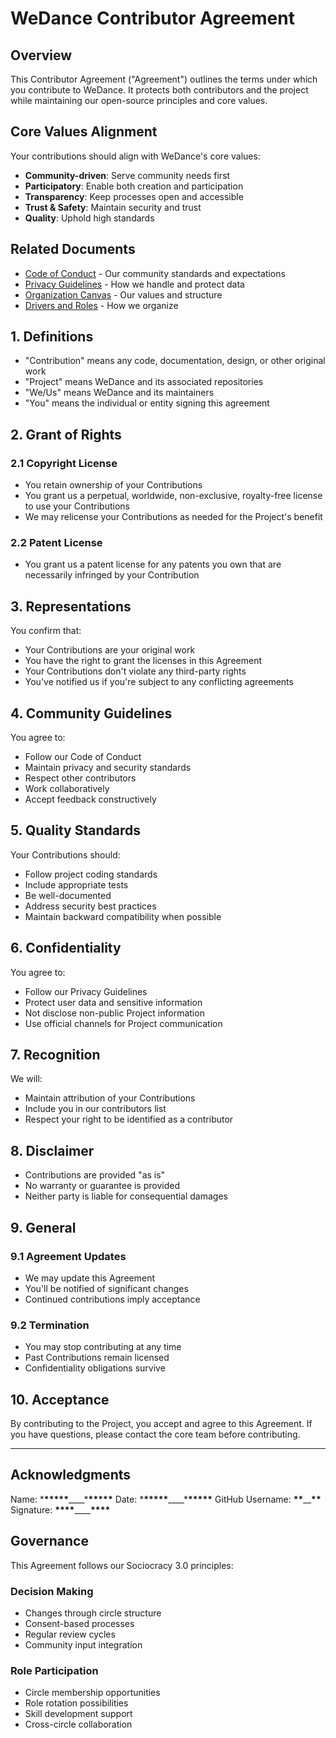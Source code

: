 # WeDance Contributor Agreement

## Overview

This Contributor Agreement ("Agreement") outlines the terms under which you contribute to WeDance. It protects both contributors and the project while maintaining our open-source principles and core values.

## Core Values Alignment

Your contributions should align with WeDance's core values:

- **Community-driven**: Serve community needs first
- **Participatory**: Enable both creation and participation
- **Transparency**: Keep processes open and accessible
- **Trust & Safety**: Maintain security and trust
- **Quality**: Uphold high standards

## Related Documents

- [Code of Conduct](./code-of-conduct.md) - Our community standards and expectations
- [Privacy Guidelines](./privacy-guidelines.md) - How we handle and protect data
- [Organization Canvas](/docs/content/20.business/2.organization-canvas.md) - Our values and structure
- [Drivers and Roles](/docs/content/20.business/5.drivers-and-roles.md) - How we organize

## 1. Definitions

- "Contribution" means any code, documentation, design, or other original work
- "Project" means WeDance and its associated repositories
- "We/Us" means WeDance and its maintainers
- "You" means the individual or entity signing this agreement

## 2. Grant of Rights

### 2.1 Copyright License

- You retain ownership of your Contributions
- You grant us a perpetual, worldwide, non-exclusive, royalty-free license to use your Contributions
- We may relicense your Contributions as needed for the Project's benefit

### 2.2 Patent License

- You grant us a patent license for any patents you own that are necessarily infringed by your Contribution

## 3. Representations

You confirm that:

- Your Contributions are your original work
- You have the right to grant the licenses in this Agreement
- Your Contributions don't violate any third-party rights
- You've notified us if you're subject to any conflicting agreements

## 4. Community Guidelines

You agree to:

- Follow our Code of Conduct
- Maintain privacy and security standards
- Respect other contributors
- Work collaboratively
- Accept feedback constructively

## 5. Quality Standards

Your Contributions should:

- Follow project coding standards
- Include appropriate tests
- Be well-documented
- Address security best practices
- Maintain backward compatibility when possible

## 6. Confidentiality

You agree to:

- Follow our Privacy Guidelines
- Protect user data and sensitive information
- Not disclose non-public Project information
- Use official channels for Project communication

## 7. Recognition

We will:

- Maintain attribution of your Contributions
- Include you in our contributors list
- Respect your right to be identified as a contributor

## 8. Disclaimer

- Contributions are provided "as is"
- No warranty or guarantee is provided
- Neither party is liable for consequential damages

## 9. General

### 9.1 Agreement Updates

- We may update this Agreement
- You'll be notified of significant changes
- Continued contributions imply acceptance

### 9.2 Termination

- You may stop contributing at any time
- Past Contributions remain licensed
- Confidentiality obligations survive

## 10. Acceptance

By contributing to the Project, you accept and agree to this Agreement. If you have questions, please contact the core team before contributing.

---

## Acknowledgments

Name: \***\*\*\*\*\***\_\_\_\_\***\*\*\*\*\***
Date: \***\*\*\*\*\***\_\_\_\_\***\*\*\*\*\***
GitHub Username: **\*\***\_\_**\*\***
Signature: **\*\*\*\***\_\_\_\_**\*\*\*\***

## Governance

This Agreement follows our Sociocracy 3.0 principles:

### Decision Making

- Changes through circle structure
- Consent-based processes
- Regular review cycles
- Community input integration

### Role Participation

- Circle membership opportunities
- Role rotation possibilities
- Skill development support
- Cross-circle collaboration
